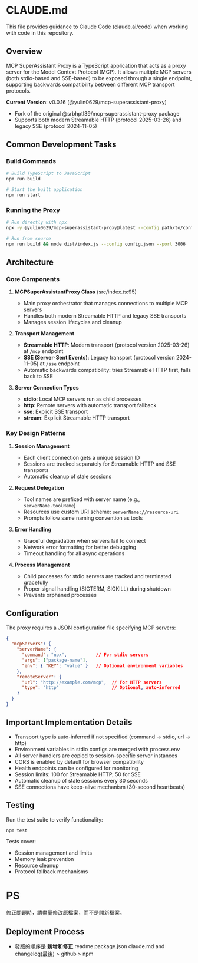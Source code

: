 # CLAUDE.md

This file provides guidance to Claude Code (claude.ai/code) when working with code in this repository.

## Overview

MCP SuperAssistant Proxy is a TypeScript application that acts as a proxy server for the Model Context Protocol (MCP). It allows multiple MCP servers (both stdio-based and SSE-based) to be exposed through a single endpoint, supporting backwards compatibility between different MCP transport protocols.

**Current Version**: v0.0.16 (@yulin0629/mcp-superassistant-proxy)
- Fork of the original @srbhptl39/mcp-superassistant-proxy package
- Supports both modern Streamable HTTP (protocol 2025-03-26) and legacy SSE (protocol 2024-11-05)

## Common Development Tasks

### Build Commands
```bash
# Build TypeScript to JavaScript
npm run build

# Start the built application
npm run start
```

### Running the Proxy
```bash
# Run directly with npx
npx -y @yulin0629/mcp-superassistant-proxy@latest --config path/to/config.json

# Run from source
npm run build && node dist/index.js --config config.json --port 3006
```

## Architecture

### Core Components

1. **MCPSuperAssistantProxy Class** (src/index.ts:95)
   - Main proxy orchestrator that manages connections to multiple MCP servers
   - Handles both modern Streamable HTTP and legacy SSE transports
   - Manages session lifecycles and cleanup

2. **Transport Management**
   - **Streamable HTTP**: Modern transport (protocol version 2025-03-26) at `/mcp` endpoint
   - **SSE (Server-Sent Events)**: Legacy transport (protocol version 2024-11-05) at `/sse` endpoint
   - Automatic backwards compatibility: tries Streamable HTTP first, falls back to SSE

3. **Server Connection Types**
   - **stdio**: Local MCP servers run as child processes
   - **http**: Remote servers with automatic transport fallback
   - **sse**: Explicit SSE transport
   - **stream**: Explicit Streamable HTTP transport

### Key Design Patterns

1. **Session Management**
   - Each client connection gets a unique session ID
   - Sessions are tracked separately for Streamable HTTP and SSE transports
   - Automatic cleanup of stale sessions

2. **Request Delegation**
   - Tool names are prefixed with server name (e.g., `serverName.toolName`)
   - Resources use custom URI scheme: `serverName://resource-uri`
   - Prompts follow same naming convention as tools

3. **Error Handling**
   - Graceful degradation when servers fail to connect
   - Network error formatting for better debugging
   - Timeout handling for all async operations

4. **Process Management**
   - Child processes for stdio servers are tracked and terminated gracefully
   - Proper signal handling (SIGTERM, SIGKILL) during shutdown
   - Prevents orphaned processes

## Configuration

The proxy requires a JSON configuration file specifying MCP servers:

```json
{
  "mcpServers": {
    "serverName": {
      "command": "npx",           // For stdio servers
      "args": ["package-name"],
      "env": { "KEY": "value" }   // Optional environment variables
    },
    "remoteServer": {
      "url": "http://example.com/mcp",  // For HTTP servers
      "type": "http"                    // Optional, auto-inferred
    }
  }
}
```

## Important Implementation Details

- Transport type is auto-inferred if not specified (command → stdio, url → http)
- Environment variables in stdio configs are merged with process.env
- All server handlers are copied to session-specific server instances
- CORS is enabled by default for browser compatibility
- Health endpoints can be configured for monitoring
- Session limits: 100 for Streamable HTTP, 50 for SSE
- Automatic cleanup of stale sessions every 30 seconds
- SSE connections have keep-alive mechanism (30-second heartbeats)

## Testing

Run the test suite to verify functionality:
```bash
npm test
```

Tests cover:
- Session management and limits
- Memory leak prevention
- Resource cleanup
- Protocol fallback mechanisms


# PS
修正問題時，請盡量修改原檔案，而不是開新檔案。

## Deployment Process

- 發版的順序是 **新增和修正** readme package.json claude.md and changelog(最後) >  github > npm